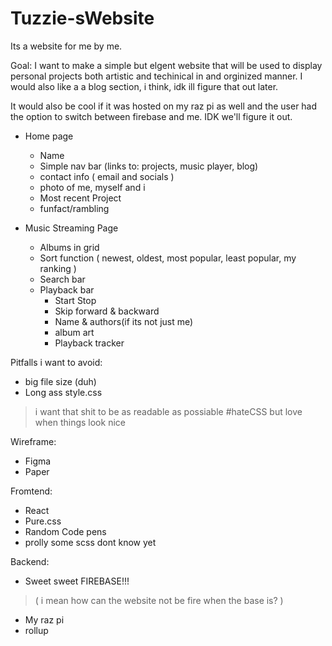 # Tuzzie-sWebsite
Its a website for me by me. 

Goal:
I want to make a simple but elgent website that will be used to display personal projects both artistic and techinical in and orginized manner. I would also like a a blog section, i think, idk ill figure that out later. 

It would also be cool if it was hosted on my raz pi as well and the user had the option to switch between firebase and me. IDK we'll figure it out. 

- Home page
  - Name
  - Simple nav bar (links to: projects, music player, blog)
  - contact info ( email and socials ) 
  - photo of me, myself and i
  - Most recent Project
  - funfact/rambling

- Music Streaming Page
  - Albums in grid
  - Sort function ( newest, oldest, most popular, least popular, my ranking )
  - Search bar
  - Playback bar
    * Start Stop
    * Skip forward & backward
    * Name & authors(if its not just me)
    * album art
    * Playback tracker
 
Pitfalls i want to avoid:
  - big file size (duh)
  - Long ass style.css 
  > i want that shit to be as readable as possiable #hateCSS but love when things look nice

Wireframe:
  - Figma
  - Paper

Fromtend:
  - React 
  - Pure.css
  - Random Code pens
  - prolly some scss dont know yet

Backend:
  - Sweet sweet FIREBASE!!! 
  > ( i mean how can the website not be fire when the base is? )
  - My raz pi
  - rollup

